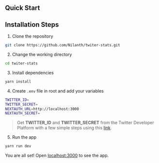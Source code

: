 ## Quick Start

## Installation Steps

1. Clone the repository

```bash
git clone https://github.com/Nilanth/twiter-stats.git
```

2. Change the working directory

```bash
cd twiter-stats
```

3. Install dependencies

```bash
yarn install
```

4. Create `.env` file in root and add your variables

```bash
TWITTER_ID=
TWITTER_SECRET=
NEXTAUTH_URL=http://localhost:3000
NEXTAUTH_SECRET=
```
> Get **TWITTER_ID** and **TWITTER_SECRET** from the Twitter Developer Platform with a few simple steps using this [link](https://developer.twitter.com/en/docs/twitter-api/getting-started/getting-access-to-the-twitter-api).

5. Run the app

```bash
yarn run dev
```

You are all set! Open [localhost:3000](http://localhost:3000/) to see the app.
